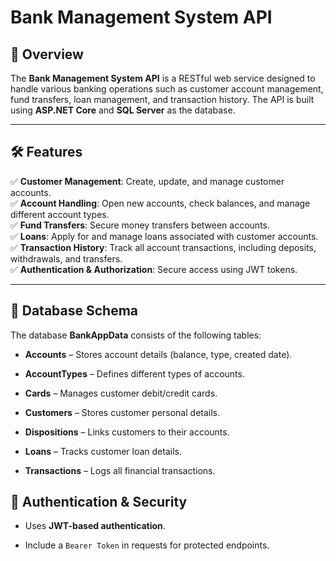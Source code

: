 # **Bank Management System API**

## **📌 Overview**

The **Bank Management System API** is a RESTful web service designed to handle various banking operations such as customer account management, fund transfers, loan management, and transaction history. The API is built using **ASP.NET Core** and **SQL Server** as the database.

---

## **🛠 Features**

✅ **Customer Management**: Create, update, and manage customer accounts.  
✅ **Account Handling**: Open new accounts, check balances, and manage different account types.  
✅ **Fund Transfers**: Secure money transfers between accounts.  
✅ **Loans**: Apply for and manage loans associated with customer accounts.  
✅ **Transaction History**: Track all account transactions, including deposits, withdrawals, and transfers.  
✅ **Authentication & Authorization**: Secure access using JWT tokens.

---

## **📂 Database Schema**

The database **BankAppData** consists of the following tables:

* **Accounts** – Stores account details (balance, type, created date).

* **AccountTypes** – Defines different types of accounts.

* **Cards** – Manages customer debit/credit cards.

* **Customers** – Stores customer personal details.

* **Dispositions** – Links customers to their accounts.

* **Loans** – Tracks customer loan details.

* **Transactions** – Logs all financial transactions.

## **🔐 Authentication & Security**

* Uses **JWT-based authentication**.

* Include a `Bearer Token` in requests for protected endpoints.

